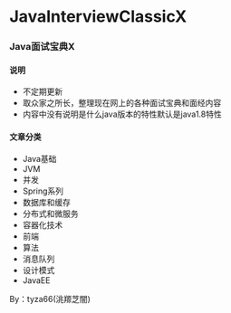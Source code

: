 # JavaInterviewClassicX
### Java面试宝典X
#### 说明
- 不定期更新
- 取众家之所长，整理现在网上的各种面试宝典和面经内容
- 内容中没有说明是什么java版本的特性默认是java1.8特性

#### 文章分类
- Java基础
- JVM
- 并发
- Spring系列
- 数据库和缓存
- 分布式和微服务
- 容器化技术
- 前端
- 算法
- 消息队列
- 设计模式
- JavaEE

By：tyza66(洮羱芝闇)